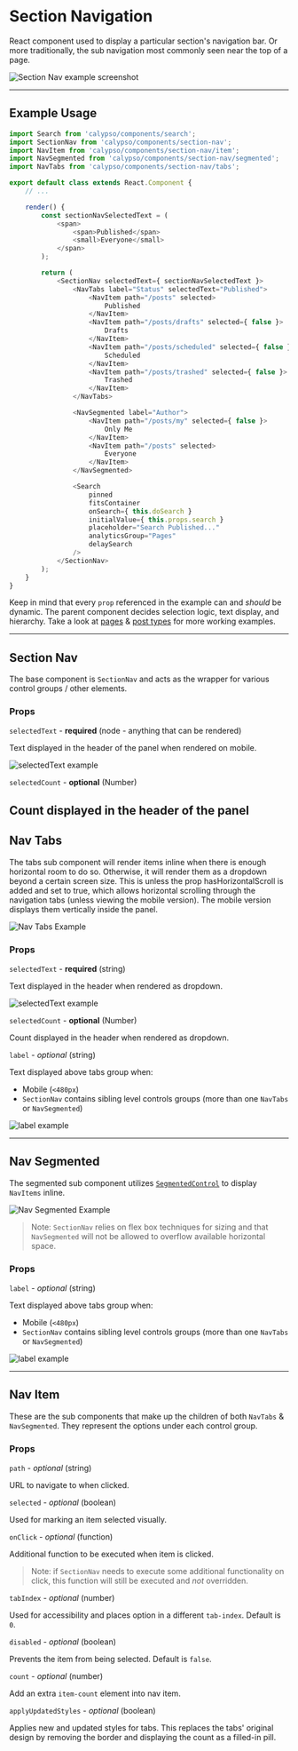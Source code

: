 # Section Navigation

React component used to display a particular section's navigation bar. Or more traditionally, the sub navigation most commonly seen near the top of a page.

![Section Nav example screenshot](https://cldup.com/fu2XX6KTu6.png)

---

## Example Usage

```js
import Search from 'calypso/components/search';
import SectionNav from 'calypso/components/section-nav';
import NavItem from 'calypso/components/section-nav/item';
import NavSegmented from 'calypso/components/section-nav/segmented';
import NavTabs from 'calypso/components/section-nav/tabs';

export default class extends React.Component {
	// ...

	render() {
		const sectionNavSelectedText = (
			<span>
				<span>Published</span>
				<small>Everyone</small>
			</span>
		);

		return (
			<SectionNav selectedText={ sectionNavSelectedText }>
				<NavTabs label="Status" selectedText="Published">
					<NavItem path="/posts" selected>
						Published
					</NavItem>
					<NavItem path="/posts/drafts" selected={ false }>
						Drafts
					</NavItem>
					<NavItem path="/posts/scheduled" selected={ false }>
						Scheduled
					</NavItem>
					<NavItem path="/posts/trashed" selected={ false }>
						Trashed
					</NavItem>
				</NavTabs>

				<NavSegmented label="Author">
					<NavItem path="/posts/my" selected={ false }>
						Only Me
					</NavItem>
					<NavItem path="/posts" selected>
						Everyone
					</NavItem>
				</NavSegmented>

				<Search
					pinned
					fitsContainer
					onSearch={ this.doSearch }
					initialValue={ this.props.search }
					placeholder="Search Published..."
					analyticsGroup="Pages"
					delaySearch
				/>
			</SectionNav>
		);
	}
}
```

Keep in mind that every `prop` referenced in the example can and _should_ be dynamic. The parent component decides selection logic, text display, and hierarchy. Take a look at [pages](/client/my-sites/pages/pages.jsx) & [post types](<(/client/my-sites/post-type-filter/index.jsx)>) for more working examples.

---

## Section Nav

The base component is `SectionNav` and acts as the wrapper for various control groups / other elements.

### Props

`selectedText` - **required** (node - anything that can be rendered)

Text displayed in the header of the panel when rendered on mobile.

![selectedText example](https://cldup.com/796J06ggf0.png)

`selectedCount` - **optional** (Number)

## Count displayed in the header of the panel

## Nav Tabs

The tabs sub component will render items inline when there is enough horizontal room to do so. Otherwise, it will render them as a dropdown beyond a certain screen size. This is unless the prop hasHorizontalScroll is added and set to true, which allows horizontal scrolling through the navigation tabs (unless viewing the mobile version). The mobile version displays them vertically inside the panel.

![Nav Tabs Example](https://cldup.com/SG0UuJKr3i.png)

### Props

`selectedText` - **required** (string)

Text displayed in the header when rendered as dropdown.

![selectedText example](https://cldup.com/Pdu7ypcBLS.png)

`selectedCount` - **optional** (Number)

Count displayed in the header when rendered as dropdown.

`label` - _optional_ (string)

Text displayed above tabs group when:

- Mobile (`<480px`)
- `SectionNav` contains sibling level controls groups (more than one `NavTabs` or `NavSegmented`)

![label example](https://cldup.com/OeWSPtifYY.png)

---

## Nav Segmented

The segmented sub component utilizes [`SegmentedControl`](/packages/components/segmented-control) to display `NavItems` inline.

![Nav Segmented Example](https://cldup.com/tPEfoQ78pR.png)

> Note: `SectionNav` relies on flex box techniques for sizing and that `NavSegmented` will not be allowed to overflow available horizontal space.

### Props

`label` - _optional_ (string)

Text displayed above tabs group when:

- Mobile (`<480px`)
- `SectionNav` contains sibling level controls groups (more than one `NavTabs` or `NavSegmented`)

![label example](https://cldup.com/OeWSPtifYY.png)

---

## Nav Item

These are the sub components that make up the children of both `NavTabs` & `NavSegmented`. They represent the options under each control group.

### Props

`path` - _optional_ (string)

URL to navigate to when clicked.

`selected` - _optional_ (boolean)

Used for marking an item selected visually.

`onClick` - _optional_ (function)

Additional function to be executed when item is clicked.

> Note: if `SectionNav` needs to execute some additional functionality on click, this function will still be executed and _not_ overridden.

`tabIndex` - _optional_ (number)

Used for accessibility and places option in a different `tab-index`. Default is `0`.

`disabled` - _optional_ (boolean)

Prevents the item from being selected. Default is `false`.

`count` - _optional_ (number)

Add an extra `item-count` element into nav item.

`applyUpdatedStyles` - _optional_ (boolean)

Applies new and updated styles for tabs. This replaces the tabs' original design by removing the border and displaying the count as a filled-in pill.
